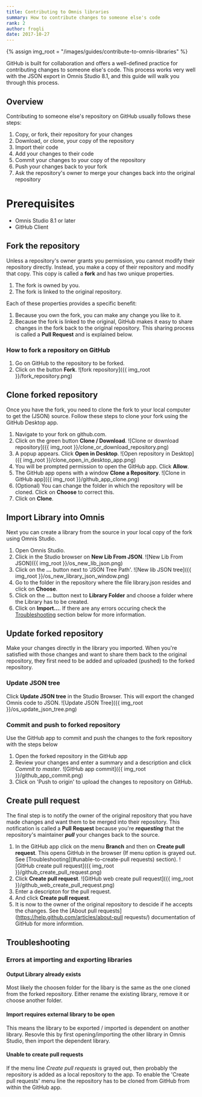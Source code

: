 ```yaml
---
title: Contributing to Omnis libraries
summary: How to contribute changes to someone else's code
rank: 2
author: frogli
date: 2017-10-27
---
```


{% assign img_root = "/images/guides/contribute-to-omnis-libraries" %}

GitHub is built for collaboration and offers a well-defined practice for contributing changes to someone else's code. This process works very well with the JSON export in Omnis Studio 8.1, and this guide will walk you through this process.

## Overview
Contributing to someone else's repository on GitHub usually follows these steps:

1. Copy, or fork, their repository for your changes
1. Download, or clone, your copy of the repository
1. Import their code
1. Add your changes to their code
1. Commit your changes to your copy of the repository
1. Push your changes back to your fork
1. Ask the repository's owner to merge your changes back into the original repository

# Prerequisites
* Omnis Studio 8.1 or later
* GitHub Client

## Fork the repository
Unless a repository's owner grants you permission, you cannot modify their repository directly. Instead, you make a copy of their repository and modify that copy. This copy is called a **fork** and has two unique properties.

1. The fork is owned by you.
1. The fork is linked to the original repository.

Each of these properties provides a specific benefit:

1. Because you own the fork, you can make any change you like to it.
1. Because the fork is linked to the original, GitHub makes it easy to share changes in the fork back to the original repository. This sharing process is called a **Pull Request** and is explained below.

### How to fork a repository on GitHub
1. Go on GitHub to the repository to be forked.
1. Click on the button **Fork**.
![fork repository]({{ img_root }}/fork_repository.png)

## Clone forked repository
Once you have the fork, you need to clone the fork to your local computer to get the (JSON) source. Follow these steps to clone your fork using the GitHub Desktop app.

1. Navigate to your fork on github.com.
1. Click on the green button **Clone / Download**. 
![Clone or download repository]({{ img_root }}/clone_or_download_repository.png)
1. A popup appears. Click **Open in Desktop**. 
![Open repository in Desktop]({{ img_root }}/clone_open_in_desktop_app.png)
1. You will be prompted permission to open the GitHub app. Click **Allow**.
1. The GitHub app opens with a window **Clone a Repository**. 
![Clone in GitHub app]({{ img_root }}/github_app_clone.png)
1. (Optional) You can change the folder in which the repository will be cloned. Click on **Choose** to correct this.
1. Click on **Clone**. 

## Import Library into Omnis
Next you can create a library from the source in your local copy of the fork using Omnis Studio.

1. Open Omnis Studio.
1. Click in the Studio browser on **New Lib From JSON**.
![New Lib From JSON]({{ img_root }}/os_new_lib_json.png)
1. Click on the **...** button next to 'JSON Tree Path'.
![New lib JSON tree]({{ img_root }}/os_new_library_json_window.png)
1. Go to the folder in the repository where the file library.json resides and click on **Choose**.
1. Click on the **...** button next to **Library Folder** and choose a folder where the Library has to be created.
1. Click on **Import...**. If there are any errors occuring check the 
[Troubleshooting](#errors-at-importing-and-exporting-libraries) section below for more information.

## Update forked repository
Make your changes directly in the library you imported. When you're satisfied with those changes and want to share them back to the original repository, they first need to be added and uploaded (pushed) to the forked repository.

### Update JSON tree
Click **Update JSON tree** in the Studio Browser. This will export the changed Omnis code to JSON.
![Update JSON Tree]({{ img_root }}/os_update_json_tree.png)

### Commit and push to forked repository
Use the GitHub app to commit and push the changes to the fork repository with the steps below

1. Open the forked repository in the GitHub app
1. Review your changes and enter a summary and a description and click *Commit to master*.
![GitHub app commit]({{ img_root }}/github_app_commit.png)
1. Click on 'Push to origin' to upload the changes to repository on GitHub.

## Create pull request
The final step is to notify the owner of the original repository that you have made changes and want them to be merged into their repository. This notification is called a **Pull Request** because you're ___requesting___ that the repository's maintainer ___pull___ your changes back to the source.

1. In the GitHub app click on the menu **Branch** and then on **Create pull request**. This opens GitHub in the browser (If menu option is grayed out. See [Troubleshooting](#unable-to-create-pull requests) section).
![GitHub create pull request]({{ img_root }}/github_create_pull_request.png)
1. Click **Create pull request**.
![GitHub web create pull request]({{ img_root }}/github_web_create_pull_request.png)
1. Enter a descripton for the pull request.
1. And click **Create pull request**.
1. It is now to the owner of the original repository to descide if he accepts the changes. See the [About pull requests](https://help.github.com/articles/about-pull requests/) documentation of GitHub for more informtion.

## Troubleshooting
### Errors at importing and exporting libraries
#### Output Library already exists
Most likely the choosen folder for the libary is the same as the one cloned from the forked repository. Either rename the existing library, remove it or choose another folder.

#### Import requires external library to be open
This means the library to be exported / imported is dependent on another library. Resovle this by first opening/importing the other library in Omnis Studio, then import the dependent library.

#### Unable to create pull requests
If the menu line *Create pull requests* is grayed out, then probably the repository is added as a local repository to the app. To enable the 'Create pull requests' menu line the repository has to be cloned from GitHub from within the GitHub app.
